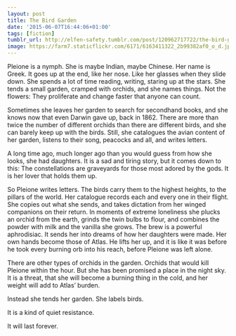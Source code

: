 ```yaml
---
layout: post
title: The Bird Garden
date: '2015-06-07T16:44:06+01:00'
tags: [fiction]
tumblr_url: http://elfen-safety.tumblr.com/post/120962717722/the-bird-garden
image: https://farm7.staticflickr.com/6171/6163411322_2b99382af0_o_d.jpg
---
```

Pleione is a nymph. She is maybe Indian, maybe Chinese. Her name is Greek. It goes up at the end, like her nose. Like her glasses when they slide down. She spends a lot of time reading, writing, staring up at the stars. She tends a small garden, cramped with orchids, and she names things. Not the flowers: They proliferate and change faster that anyone can count.

<!--more-->

Sometimes she leaves her garden to search for secondhand books, and she knows now that even Darwin gave up, back in 1862. There are more than twice the number of different orchids than there are different birds, and she can barely keep up with the birds. Still, she catalogues the avian content of her garden, listens to their song, peacocks and all, and writes letters.

A long time ago, much longer ago than you would guess from how she looks, she had daughters. It is a sad and tiring story, but it comes down to this: The constellations are graveyards for those most adored by the gods. It is her lover that holds them up.

So Pleione writes letters. The birds carry them to the highest heights, to the pillars of the world. Her catalogue records each and every one in their flight. She copies out what she sends, and takes dictation from her winged companions on their return. In moments of extreme loneliness she plucks an orchid from the earth, grinds the twin bulbs to flour, and combines the powder with milk and the vanilla she grows. The brew is a powerful aphrodisiac. It sends her into dreams of how her daughters were made. Her own hands become those of Atlas. He lifts her up, and it is like it was before he took every burning orb into his reach, before Pleione was left alone.

There are other types of orchids in the garden. Orchids that would kill Pleione within the hour. But she has been promised a place in the night sky. It is a threat, that she will become a burning thing in the cold, and her weight will add to Atlas’ burden.

Instead she tends her garden. She labels birds. 

It is a kind of quiet resistance. 

It will last forever.

